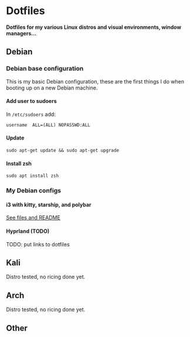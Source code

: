 # Dotfiles
**Dotfiles for my various Linux distros and visual environments, window managers...**

## Debian

### Debian base configuration

This is my basic Debian configuration, these are the first things I do when booting up on a new Debian machine.

#### Add user to sudoers

In ```/etc/sudoers``` add:

    username  ALL=(ALL) NOPASSWD:ALL

#### Update

    sudo apt-get update && sudo apt-get upgrade

#### Install zsh

    sudo apt install zsh

### My Debian configs

#### i3 with kitty, starship, and polybar

[See files and README](./debian/i3-kitty-polybar)

#### Hyprland (TODO)

TODO: put links to dotfiles

## Kali

Distro tested, no ricing done yet.

## Arch

Distro tested, no ricing done yet.

## Other
